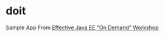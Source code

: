 # doit
Sample App From [Effective Java EE "On Demand" Workshop](https://vimeo.com/ondemand/effectivejavaee) 
